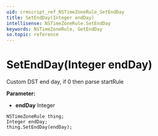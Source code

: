 ```yaml
---
uid: crmscript_ref_NSTimeZoneRule_SetEndDay
title: SetEndDay(Integer endDay)
intellisense: NSTimeZoneRule.SetEndDay
keywords: NSTimeZoneRule, GetEndDay
so.topic: reference
---
```


# SetEndDay(Integer endDay)

Custom DST end day, if 0 then parse startRule

**Parameter:** 
* **endDay** Integer

```crmscript
NSTimeZoneRule thing;
Integer endDay;
thing.SetEndDay(endDay);
```

